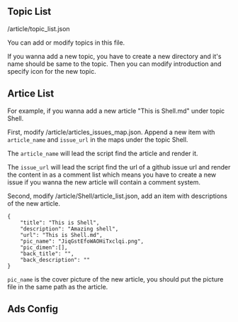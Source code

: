 ## Topic List
/article/topic_list.json

You can add or modify topics in this file.

If you wanna add a new topic, you have to create a new directory and it's name should be same to the topic. Then you can modify introduction and specify icon for the new topic.

## Artice List

For example, if you wanna add a new article "This is Shell.md" under topic Shell. 

First, modify /article/articles_issues_map.json. Append a new item with ```article_name``` and ```issue_url``` in the maps under the topic Shell.

The ```article_name``` will lead the script find the article and render it.

The ```issue_url``` will lead the script find the url of a github issue url and render the content in as a comment list which means you have to create a new issue if you wanna the new article will contain a comment system.

Second, modify /article/Shell/article_list.json, add an item with descriptions of the new article.
```
{
    "title": "This is Shell",
    "description": "Amazing shell",
    "url": "This is Shell.md",
    "pic_name": "JiqGstEfoWAOHiTxclqi.png",
    "pic_dimen":[],
    "back_title": "",
    "back_description": ""
}
```
```pic_name``` is the cover picture of the new article, you should put the picture file in the same path as the article.


## Ads Config
